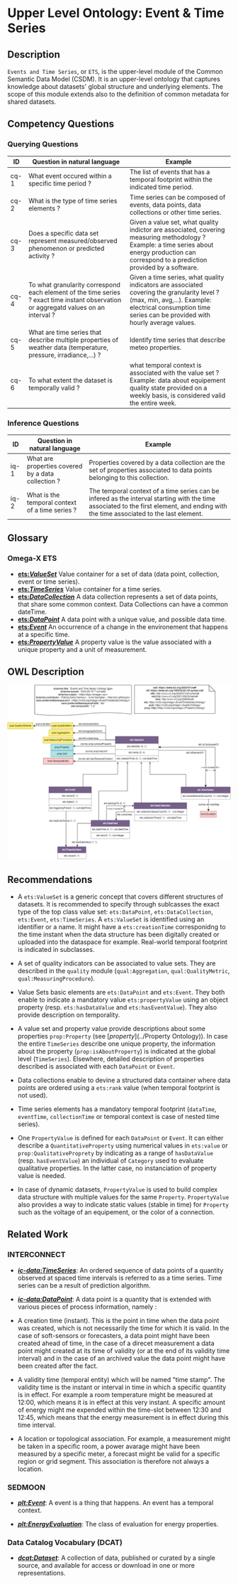 # Upper Level Ontology: Event & Time Series

## Description
`Events and Time Series`, or `ETS`, is the upper-level module of the Common Semantic Data Model (CSDM). It is an upper-level ontology that captures knowledge about datasets' global structure and underlying elements.
The scope of this module extends also to the definition of common metadata for shared datasets.

## Competency Questions
### Querying Questions
| ID | Question in natural language | Example
|---|---|---|
| cq-1 | What event occured within a specific time period ? | The list of events that has a temporal footprint within the indicated time period. |
| cq-2 | What is the type of time series elements ?   | Time series can be composed of events, data points, data collections or other time series. |
| cq-3 | Does a specific data set represent measured/observed phenomenon or predicted activity ? | Given a value set, what quality indictor are associated, covering measuring methodology ? Example: a time series about energy production can correspond to a prediction provided by a software.  |
| cq-4 | To what granularity correspond each element of the time series ? exact time instant observation or aggregatd values on an interval ?  | Given a time series, what quality indicators are associated covering the granularity level ? (max, min, avg,...). Example: electrical consumption time series can be provided with hourly average values.  |
| cq-5 | What are time series that describe multiple properties of weather data (temperature, pressure, irradiance,...) ? | Identify time series that describe meteo properties. |
| cq-6 | To what extent the dataset is temporally valid ? | what temporal context is associated with the value set ? Example: data about equipement quality state provided on a weekly basis, is considered valid the entire week.  |
### Inference Questions
| ID | Question in natural language | Example
|---|---|---|
| iq-1 | What are properties covered by a data collection ? | Properties covered by a data collection are the set of properties associated to data points belonging to this collection. |
| iq-2 | What is the temporal context of a time series  ? | The temporal context of a time series can be infered as the interval starting with the time associated to the first element, and ending with the time associated to the last element. |

## Glossary
### Omega-X ETS
* [**ets:_ValueSet_**](https://w3id.org/omega-x/EventTimeSeriesOntology/ValueSet/)
Value container for a set of data (data point, collection, event or time series).
* [**ets:_TimeSeries_**](https://w3id.org/omega-x/EventTimeSeriesOntology/TimeSeries/)
Value container for a time series.
* [**ets:_DataCollection_**](https://w3id.org/omega-x/EventTimeSeriesOntology/DataCollection/)
A data collection represents a set of data points, that share some common context. Data Collections can have a common dateTime.
* [**ets:_DataPoint_**](https://w3id.org/omega-x/EventTimeSeriesOntology/DataPoint/)
A data point with a unique value, and possible data time.
* [**ets:_Event_**](https://w3id.org/omega-x/EventTimeSeriesOntology/Event/)
An occurrence of a change in the environement that happens at a specific time.
* [**ets:_PropertyValue_**](https://w3id.org/omega-x/EventTimeSeriesOntology/PropertyValue/)
A property value is the value associated with a unique property and a unit of measurement.
## OWL Description

![Diagram](./Diagram.png)


## Recommendations
- A `ets:ValueSet` is a generic concept that covers different structures of datasets. It is recommended to specify through sublcasses the exact type of the top class value set: `ets:DataPoint`, `ets:DataCollection`, `ets:Event`, `ets:TimeSeries`. A `ets:ValueSet` is identified using an identifier or a name. It might have a `ets:creationTime` corresponidng to the time instant when the data structure has been digitally created or uploaded into the dataspace for example. Real-world temporal footprint is indicated in subclasses. 

- A set of quality indicators can be associated to value sets. They are described in the `quality` module (`qual:Aggregation`, `qual:QualityMetric`, `qual:MeasuringProcedure`).

- Value Sets basic elements are `ets:DataPoint` and `ets:Event`. They both enable to indicate a mandatory value `ets:propertyValue` using an object property (resp. `ets:hasDataValue` and `ets:hasEventValue`). They also provide description on temporality. 

- A value set and property value provide descriptions about some properties `prop:Property` (see [_property_](../Property Ontology)). In case the entire `TimeSeries` describe one unique property, the information about the property (`prop:isAboutProperty`) is indicated at the global level (`TimeSeries`). Elsewhere, detailed description of properties described is associated with each `DataPoint` or `Event`.

- Data collections enable to devine a structured data container where data points are ordered using a `ets:rank` value (when temporal footprint is not used). 

- Time series elements has a mandatory temporal footprint (`dataTime`, `eventTime`, `collectionTime` or temporal context is case of nested time series). 

- One `PropertyValue` is defined for each `DataPoint` or `Event`. It can either describe a `QuantitativeProperty` using numerical values in `ets:value` or `prop:QualitativeProprety` by indicating as a range of `hasDataValue` (resp. `hasEventValue`) an individual of `Category` used to evaluate qualitative properties. In the latter case, no instanciation of property value is needed. 

- In case of dynamic datasets, `PropertyValue` is used to build complex data structure with multiple values for the same `Property`. `PropertyValue` also provides a way to indicate static values (stable in time) for `Property` such as the voltage of an equipement, or the color of a connection. 

## Related Work

### INTERCONNECT
* [**_ic-data:TimeSeries_**](http://ontology.tno.nl/interconnect/datapoint#TimeSeries): An ordered sequence of data points of a quantity observed at spaced time intervals is referred to as a time series. Time series can be a result of prediction algorithm.

* [**_ic-data:DataPoint_**](http://ontology.tno.nl/interconnect/datapoint#DataPoint): A data point is a quantity that is extended with various pieces of process information, namely : 
- A creation time (instant). This is the point in time when the data point was created, which is not necessarily the time for which it is valid. In the case of soft-sensors or forecasters, a data point might have been created ahead of time, in the case of a direcet measurement a data point might created at its time of validity (or at the end of its validity time interval) and in the case of an archived value the data point might have been created after the fact.

 - A validity time (temporal entity) which will be named \"time stamp\". The validity time is the instant or interval in time in which a specific quantity is in effect. For example a room temperature might be measured at 12:00, which means it is in effect at this very instant. A specific amount of energy might me expended within the time-slot between 12:30 and 12:45, which means that the energy measurement is in effect during this time interval.

 - A location or topological association. For example, a measurement might be taken in a specific room, a power avarage might have been measured by a specific meter, a forecast might be valid for a specific region or grid segment. This association is therefore not always a location.


### SEDMOON
* [**_plt:Event_**](https://w3id.org/platoon/Event): A event is a thing that happens. An event has a temporal context. 

* [**_plt:EnergyEvaluation_**](https://w3id.org/platoon/EnergyEvaluation): The class of evaluation for energy properties.

### Data Catalog Vocabulary (DCAT)
* [**_dcat:Dataset_**](https://www.w3.org/ns/dcat#dataset): A collection of data, published or curated by a single source, and available for access or download in one or more representations.

